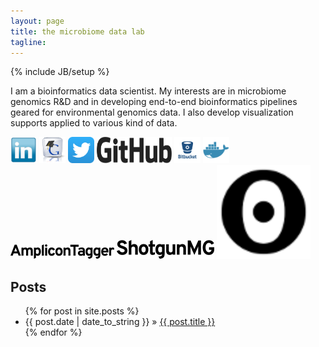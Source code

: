 ```yaml
---
layout: page
title: the microbiome data lab
tagline: 
---
```



{% include JB/setup %}

<p>I am a bioinformatics data scientist. My interests are in microbiome genomics R&D and in developing end-to-end bioinformatics pipelines geared for environmental genomics data. I also develop visualization supports applied to various kind of data.</p>

  <p>
    <a href='https://linkedin.com/in/julien-tremblay-32b88835'><img src='images/linkedin.png' alt='linkedin' width='42' height='42'></a>
    <a href='https://scholar.google.ca/citations?user=sbA3Bh8AAAAJ&hl=en&oi=ao'><img src='images/gscholar.png' alt='gscholar' width='42' height='42'></a>
    <a href='https://twitter.com/julio_514'><img src='images/twitter.png' alt='twitter' width='42' height='42'></a>
    <!--<a href='www.environmentalgenomics.com'><img src='images/wordpress.png' alt='twitter' width='42' height='42'></a>-->
    <a href='https://github.com/jtremblay'><img src='images/github.png' alt='github' width='120' height='42'></a>
    <a href='https://bitbucket.org/jtremblay514/'><img src='images/bitbucket_icon.png' alt='bbucket' width='42' height='42'></a>
    <a href='https://hub.docker.com/u/julio514'><img src='images/dockerhub.png' alt='github' width='42' height='42'></a>
    <a href='https://jtremblay.github.io/amplicontagger.html'><img src='images/amplicontagger_logo.png' alt='amplicontagger' width='166' height='23'></a>
    <a href='https://jtremblay.github.io/shotgunmg.html'><img src='images/shotgunMG_logo.png' alt='shotgunmg' width='156' height='30'></a>
    <a href='https://observablehq.com/@jtremblay'><img src='images/qq4vXsM7_75x75.png' alt='observablehq' width='150' height='150'></a>
  </p>


    
## Posts

<ul class="posts">
  {% for post in site.posts %}
    <li><span>{{ post.date | date_to_string }}</span> &raquo; <a href="{{ BASE_PATH }}{{ post.url }}">{{ post.title }}</a></li>
  {% endfor %}
</ul>



